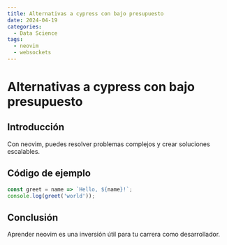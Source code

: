 ```yaml
---
title: Alternativas a cypress con bajo presupuesto
date: 2024-04-19
categories:
  - Data Science
tags:
  - neovim
  - websockets
---
```


# Alternativas a cypress con bajo presupuesto

## Introducción

Con neovim, puedes resolver problemas complejos y crear soluciones escalables.

## Código de ejemplo

```javascript
const greet = name => `Hello, ${name}!`;
console.log(greet('world'));
```

## Conclusión

Aprender neovim es una inversión útil para tu carrera como desarrollador.